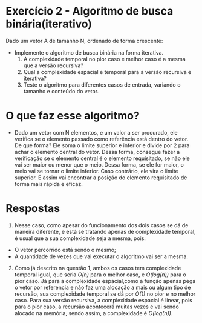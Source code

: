 # Exercício 2 - Algoritmo de busca binária(iterativo) 

Dado um vetor A de tamanho N, ordenado de forma crescente:
- Implemente o algoritmo de busca binária na forma iterativa.
  1. A complexidade temporal no pior caso e melhor caso é a mesma que a versão recursiva?
  2. Qual a complexidade espacial e temporal para a versão recursiva e iterativa?
  3. Teste o algoritmo para diferentes casos de entrada, variando o tamanho e conteúdo do vetor.

# O que faz esse algoritmo?

- Dado um vetor com N elementos, e um valor a ser procurado, ele verifica se o elemento passado como referência está dentro do vetor. De que forma? Ele soma o limite superior e inferior e divide por 2 para achar o elemento central do vetor. Dessa forma, consegue fazer a verificação se o elemento central é o elemento requisitado, se não ele vai ser maior ou menor que o meio. Dessa forma, se ele for maior, o meio vai se tornar o limite inferior. Caso contrário, ele vira o limite superior. E assim vai encontrar a posição do elemento requisitado de forma mais rápida e eficaz.

# Respostas
1. Nesse caso, como apesar do funcionamento dos dois casos se dá de maneira diferente, e está se tratando apenas de complexidade temporal, é usual que a sua complexidade seja a mesma, pois:
  - O vetor percorrido está sendo o mesmo;
  - A quantidade de vezes que vai executar o algoritmo vai ser a mesma.
2. Como já descrito na questão 1, ambos os casos tem complexidade temporal igual, que seria *O(n)* para o melhor caso, e *O(log(n))* para o pior caso. Já para a complexidade espacial,como a função apenas pega o vetor por referencia e não faz uma alocação a mais ou algum tipo de recursão, sua complexidade temporal se dá por *O(1)* no pior e no melhor caso. Para sua versão recursiva, a complexidade espacial é linear, pois para o pior caso, a recursão acontecerá muitas vezes e vai sendo alocado na memória, sendo assim, a complexidade é *O(log(n))*.
